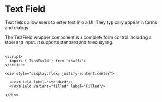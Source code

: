 # Text Field

Text fields allow users to enter text into a UI. They typically appear in forms and dialogs.

The TextField wrapper component is a complete form control including a label and input. It supports standard and filled styling.
<br/> <br/>


```example
<script>
  import { TextField } from 'skaffa';
</script>

<div style="display:flex; justify-content:center">

  <TextField label="Standard"/>
  <TextField variant="filled" label="Filled"/>

</div>
```
<br/>


<br/><br/>

<!-- 
## Properties
```properties
type | Type of the button | 'default','error','success'('default')
disabled | Make button disabled | bool(false)
``` -->
